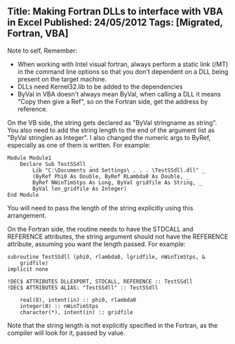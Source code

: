 Title: Making Fortran DLLs to interface with VBA in Excel
Published: 24/05/2012
Tags: [Migrated, Fortran, VBA] 
---

Note to self, Remember:

- When working with Intel visual fortran, always perform a static link (/MT) in the command line options so that you don't dependent on a DLL being present on the target machine.
- DLLs need Kernel32.lib to be added to the dependencies
- ByVal in VBA doesn't always mean ByVal, when calling a DLL it means "Copy then give a Ref", so on the Fortran side, get the address by reference.

On the VB side, the string gets declared as "ByVal stringname as string". You also need to add the string length to the end of the argument list as "ByVal stringlen as Integer". I also changed the numeric args to ByRef, especially as one of them is written. For example:

```VBA
Module Module1
    Declare Sub TestSSdll _
        Lib "C:\Documents and Settings\ . . . \TestSSdll.dll" _
        (ByRef Phi0 As Double, ByRef RLambda0 As Double, _
        ByRef NWinTimStps As Long, ByVal gridfile As String, _
        ByVal len_gridfile As Integer)
End Module
```


You will need to pass the length of the string explicitly using this arrangement.

On the Fortran side, the routine needs to have the STDCALL and REFERENCE attributes, the string argument should not have the REFERENCE attribute, assuming you want the length passed. For example:
```Fortran
subroutine TestSSdll (phi0, rlambda0, lgridfile, nWinTimStps, &
    gridfile)
implicit none

!DEC$ ATTRIBUTES DLLEXPORT, STDCALL, REFERENCE :: TestSSdll
!DEC$ ATTRIBUTES ALIAS: "TestSSdll" :: TestSSdll

    real(8), intent(in) :: phi0, rlambda0
    integer(8) :: nWinTimStps
    character(*), intent(in) :: gridfile
```

Note that the string length is not explicitly specified in the Fortran, as the compiler will look for it, passed by value.